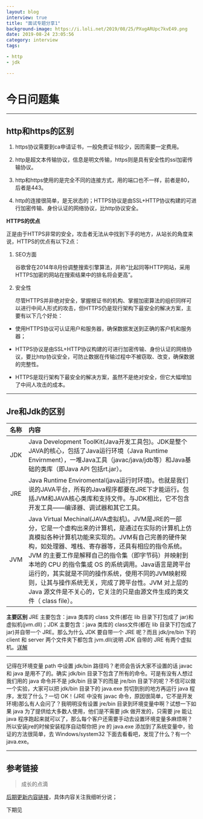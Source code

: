```yaml
---
layout: blog
interview: true
title: "面试专题分享1"
background-image: https://i.loli.net/2019/08/25/PXugARUpc7kvE49.png
date: 2019-08-24 23:05:56
category: interview
tags:

- http
- jdk

---
```




# 今日问题集

****
## http和https的区别

1. https协议需要到ca申请证书，一般免费证书较少，因而需要一定费用。

2. http是超文本传输协议，信息是明文传输，https则是具有安全性的ssl加密传输协议。

3. http和https使用的是完全不同的连接方式，用的端口也不一样，前者是80，后者是443。

4. http的连接很简单，是无状态的；HTTPS协议是由SSL+HTTP协议构建的可进行加密传输、身份认证的网络协议，比http协议安全。



**HTTPS的优点**

正是由于HTTPS非常的安全，攻击者无法从中找到下手的地方，从站长的角度来说，HTTPS的优点有以下2点：

1. SEO方面

   谷歌曾在2014年8月份调整搜索引擎算法，并称“比起同等HTTP网站，采用HTTPS加密的网站在搜索结果中的排名将会更高”。

2. 安全性

   尽管HTTPS并非绝对安全，掌握根证书的机构、掌握加密算法的组织同样可以进行中间人形式的攻击，但HTTPS仍是现行架构下最安全的解决方案，主要有以下几个好处：

- 使用HTTPS协议可认证用户和服务器，确保数据发送到正确的客户机和服务器；
- HTTPS协议是由SSL+HTTP协议构建的可进行加密传输、身份认证的网络协议，要比http协议安全，可防止数据在传输过程中不被窃取、改变，确保数据的完整性。

- HTTPS是现行架构下最安全的解决方案，虽然不是绝对安全，但它大幅增加了中间人攻击的成本。

------



## Jre和Jdk的区别

| 名称 | 内容                                                         |
| :--: | :----------------------------------------------------------- |
| JDK  | Java Development ToolKit(Java开发工具包)。JDK是整个JAVA的核心，包括了Java运行环境（Java Runtime Envirnment），一堆Java工具（javac/java/jdb等）和Java基础的类库（即Java API 包括rt.jar）。 |
| JRE  | Java  Runtime  Enviromental(java运行时环境)。也就是我们说的JAVA平台，所有的Java程序都要在JRE下才能运行。包括JVM和JAVA核心类库和支持文件。与JDK相比，它不包含开发工具——编译器、调试器和其它工具。 |
| JVM  | Java Virtual Mechinal(JAVA虚拟机)。JVM是JRE的一部分，它是一个虚构出来的计算机，是通过在实际的计算机上仿真模拟各种计算机功能来实现的。JVM有自己完善的硬件架构，如处理器、堆栈、寄存器等，还具有相应的指令系统。JVM 的主要工作是解释自己的指令集（即字节码）并映射到本地的 CPU 的指令集或 OS 的系统调用。Java语言是跨平台运行的，其实就是不同的操作系统，使用不同的JVM映射规则，让其与操作系统无关，完成了跨平台性。JVM 对上层的 Java 源文件是不关心的，它关注的只是由源文件生成的类文件（ class file）。 |



**主要区别**
JRE 主要包含：java 类库的 class 文件(都在 lib 目录下打包成了 jar)和虚拟机(jvm.dll)；JDK 主要包含：java 类库的 class文件(都在 lib 目录下打包成了 jar)并自带一个 JRE。那么为什么 JDK 要自带一个 JRE 呢？而且 jdk/jre/bin 下的 client 和 server 两个文件夹下都包含 jvm.dll(说明 JDK 自带的 JRE 有两个虚拟机。[详解][主要区别]

[详解内容]: https://blog.csdn.net/kingscoming/article/details/78860702



---

记得在环境变量 path 中设置 jdk/bin 路径吗？老师会告诉大家不设置的话 javac 和 java 是用不了的。确实 jdk/bin 目录下包含了所有的命令。可是有没有人想过我们用的 java 命令并不是 jdk/bin 目录下的而是 jre/bin 目录下的呢？不信可以做一个实验，大家可以把 jdk/bin 目录下的 java.exe 剪切到别的地方再运行 java 程序，发现了什么？一切 OK！(JRE 中没有 javac 命令，原因很简单，它不是开发环境)那么有人会问了？我明明没有设置 jre/bin 目录到环境变量中啊？试想一下如果 java 为了提供给大多数人使用，他们是不需要 jdk 做开发的，只需要 jre 能让 java 程序跑起来就可以了，那么每个客户还需要手动去设置环境变量多麻烦啊？所以安装jre的时候安装程序自动帮你把 jre 的 java.exe 添加到了系统变量中，验证的方法很简单，去 Windows/system32 下面去看看吧，发现了什么？有一个 java.exe。



****

## 参考链接  

[主要区别]: https://blog.csdn.net/kingscoming/article/details/78860702

> 成长的点滴

[后期更新内容链接](http://heyixin.top)，具体内容关注我细听分说；

下期见
